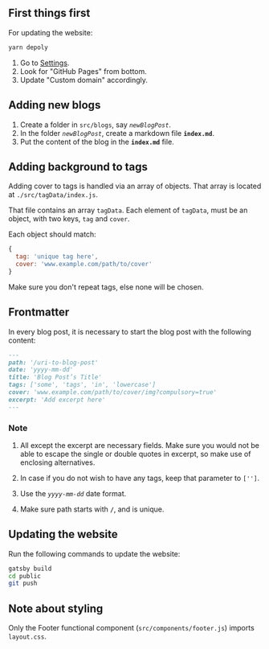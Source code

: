 ## First things first

For updating the website:

```zsh
yarn depoly
```

1. Go to [Settings](https://github.com/cognitive137/sana137.in/settings).
2. Look for "GitHub Pages" from bottom.
3. Update "Custom domain" accordingly.

## Adding new blogs

1. Create a folder in `src/blogs`, say _`newBlogPost`_.
2. In the folder _`newBlogPost`_, create a markdown file **`index.md`**.
3. Put the content of the blog in the **`index.md`** file.

## Adding background to tags

Adding cover to tags is handled via an array of objects. That array is located at `./src/tagData/index.js`.

That file contains an array `tagData`. Each element of `tagData`, must be an object, with two keys, `tag` and `cover`.

Each object should match:

```javascript
{
  tag: 'unique tag here',
  cover: 'www.example.com/path/to/cover'
}
```

Make sure you don't repeat tags, else none will be chosen.

## Frontmatter

In every blog post, it is necessary to start the blog post with the following content:

```markdown
---
path: '/uri-to-blog-post'
date: 'yyyy-mm-dd'
title: 'Blog Post’s Title'
tags: ['some', 'tags', 'in', 'lowercase']
cover: 'www.example.com/path/to/cover/img?compulsory=true'
excerpt: 'Add excerpt here'
---
```

### Note

1. All except the excerpt are necessary fields. Make sure you would not be able to escape the single or double quotes in excerpt, so make use of enclosing alternatives.

2. In case if you do not wish to have any tags, keep that parameter to `['']`.

3. Use the _`yyyy-mm-dd`_ date format.

4. Make sure path starts with **`/`**, and is unique.

## Updating the website

Run the following commands to update the website:

```bash
gatsby build
cd public
git push
```

## Note about styling

Only the Footer functional component (`src/components/footer.js`) imports `layout.css`.
